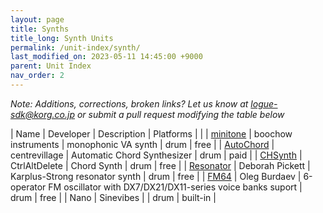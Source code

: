 ```yaml
---
layout: page
title: Synths
title_long: Synth Units
permalink: /unit-index/synth/
last_modified_on: 2023-05-11 14:45:00 +9000
parent: Unit Index
nav_order: 2
---
```


_Note: Additions, corrections, broken links? Let us know at logue-sdk@korg.co.jp or submit a pull request modifying the table below_

| Name | Developer | Description | Platforms | |
| [minitone](https://boochow.gumroad.com/l/minitone) | boochow instruments | monophonic VA synth | drum | free |
| [AutoChord](https://centrevillage.net/products/18) | centrevillage | Automatic Chord Synthesizer | drum | paid |
| [CHSynth](https://ctrl-alt-delete.co.uk/wp/free-korg-drumlogue-synth/) | CtrlAltDelete | Chord Synth | drum | free |
| [Resonator](https://www.icemoonprison.com/blog/?p=780) | Deborah Pickett | Karplus-Strong resonator synth | drum | free |
| [FM64](https://github.com/dukesrg/logue-sdk) | Oleg Burdaev | 6-operator FM oscillator with DX7/DX21/DX11-series voice banks suport | drum | free |
| Nano | Sinevibes |             | drum | built-in |

